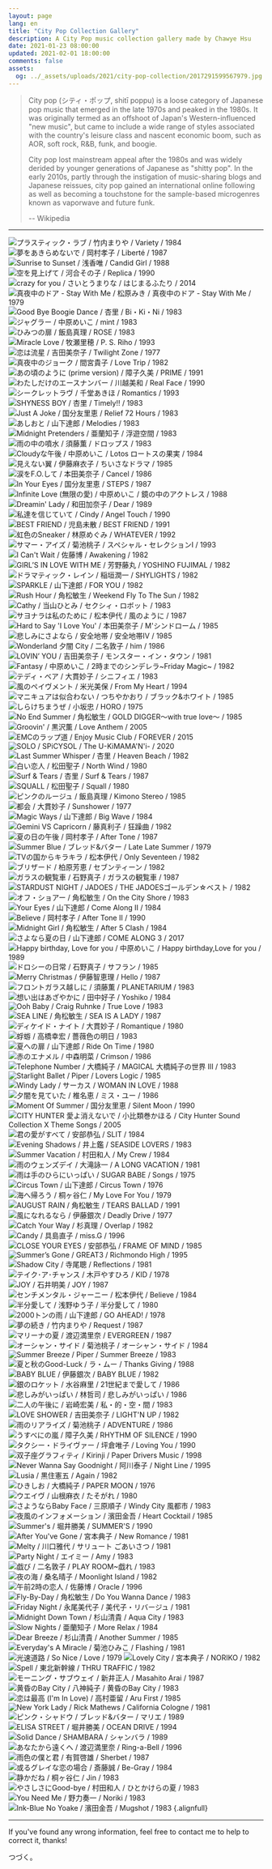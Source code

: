 ```yaml
---
layout: page
lang: en
title: "City Pop Collection Gallery"
description: A City Pop music collection gallery made by Chawye Hsu
date: 2021-01-23 08:00:00
updated: 2021-02-01 18:00:00
comments: false
assets:
  og: ../_assets/uploads/2021/city-pop-collection/2017291599567979.jpg
---
```


> City pop (シティ・ポップ, shitī poppu) is a loose category of Japanese pop music
> that emerged in the late 1970s and peaked in the 1980s. It was originally termed
> as an offshoot of Japan's Western-influenced "new music", but came to include a
> wide range of styles associated with the country's leisure class and nascent
> economic boom, such as AOR, soft rock, R&B, funk, and boogie.
> 
> City pop lost mainstream appeal after the 1980s and was widely derided by younger
> generations of Japanese as "shitty pop". In the early 2010s, partly through the
> instigation of music-sharing blogs and Japanese reissues, city pop gained an
> international online following as well as becoming a touchstone for the
> sample-based microgenres known as vaporwave and future funk.
> 
> -- Wikipedia

---

![プラスティック・ラブ / 竹内まりや / Variety / 1984](../_assets/uploads/2021/city-pop-collection/2017291599567979.jpg)
![夢をあきらめないで / 岡村孝子 / Liberté / 1987](../_assets/uploads/2021/city-pop-collection/314579307181533047502594.jpg)
![Sunrise to Sunset / 浅香唯 / Candid Girl / 1988](../_assets/uploads/2021/city-pop-collection/3566781259138562.jpg)
![空を見上げて / 河合その子 / Replica / 1990](../_assets/uploads/2021/city-pop-collection/3651831263883865.jpg)
![crazy for you / さいとうまりな / はじまるふたり / 2014](../_assets/uploads/2021/city-pop-collection/5052811516505281.jpg)
![真夜中のドア - Stay With Me / 松原みき / 真夜中のドア - Stay With Me / 1979](../_assets/uploads/2021/city-pop-collection/56437151480656801.jpg)
![Good Bye Boogie Dance / 杏里 / Bi・Ki・Ni / 1983](../_assets/uploads/2021/city-pop-collection/3460491282200707.jpg)
![ジャグラー / 中原めいこ / mint / 1983](../_assets/uploads/2021/city-pop-collection/5257401341395836.jpg)
![ひみつの扉 / 飯島真理 / ROSE / 1983](../_assets/uploads/2021/city-pop-collection/4429161380096186.jpg)
![Miracle Love / 牧瀬里穂 / P. S. Riho / 1993](../_assets/uploads/2021/city-pop-collection/3468554634594230523.jpg)
![恋は流星 / 吉田美奈子 / Twilight Zone / 1977](../_assets/uploads/2021/city-pop-collection/4222831545484338.jpg)
![真夜中のジョーク / 間宮貴子 / Love Trip / 1982](../_assets/uploads/2021/city-pop-collection/21002849541456824307.jpg)
![あの頃のように (prime version) / 障子久美 / PRIME / 1991](../_assets/uploads/2021/city-pop-collection/2357895409764433.jpg)
![わたしだけのエースナンバー / 川越美和 / Real Face / 1990](../_assets/uploads/2021/city-pop-collection/5114991336032766.jpg)
![シークレットラヴ / 千堂あきほ / Romantics / 1993](../_assets/uploads/2021/city-pop-collection/4705072361370507237.jpg)
![SHYNESS BOY / 杏里 / Timely!! / 1983](../_assets/uploads/2021/city-pop-collection/3545471257832387.jpg)
![Just A Joke / 国分友里恵 / Relief 72 Hours / 1983](../_assets/uploads/2021/city-pop-collection/21002848161456818245.jpg)
![あしおと / 山下達郎 / Melodies / 1983](../_assets/uploads/2021/city-pop-collection/3045001497869440.jpg)
![Midnight Pretenders / 亜蘭知子 / 浮遊空間 / 1983](../_assets/uploads/2021/city-pop-collection/21027782021586524113.jpg)
![雨の中の噴水 / 須藤薫 / ドロップス / 1983](../_assets/uploads/2021/city-pop-collection/16284004741428400474.jpg)
![Cloudyな午後 / 中原めいこ / Lotos ロートスの果実 / 1984](../_assets/uploads/2021/city-pop-collection/5257411341395844.jpg)
![見えない翼 / 伊藤麻衣子 / ちいさなドラマ / 1985](../_assets/uploads/2021/city-pop-collection/4150471291800882.jpg)
![涙をF.O.して / 本田美奈子 / Cancel / 1986](../_assets/uploads/2021/city-pop-collection/3662031439531209.jpg)
![In Your Eyes / 国分友里恵 / STEPS / 1987](../_assets/uploads/2021/city-pop-collection/9070501405907050.jpg)
![Infinite Love (無限の愛) / 中原めいこ / 鏡の中のアクトレス / 1988](../_assets/uploads/2021/city-pop-collection/5257911341455114.jpg)
![Dreamin' Lady / 和田加奈子 / Dear / 1989](../_assets/uploads/2021/city-pop-collection/4668491316497691.jpg)
![私達を信じていて / Cindy / Angel Touch / 1990](../_assets/uploads/2021/city-pop-collection/21002848741456820737.jpg)
![BEST FRIEND / 児島未散 / BEST FRIEND / 1991](../_assets/uploads/2021/city-pop-collection/2703309411370330941.jpg)
![虹色のSneaker / 林原めぐみ / WHATEVER / 1992](../_assets/uploads/2021/city-pop-collection/3675021265253450.jpg)
![サマー・アイズ / 菊池桃子 / スペシャル・セレクションI / 1993](../_assets/uploads/2021/city-pop-collection/3536641401419808.jpg)
![I Can't Wait / 佐藤博 / Awakening / 1982](../_assets/uploads/2021/city-pop-collection/21002348161539303944.jpg)
![GIRL’S IN LOVE WITH ME / 芳野藤丸 / YOSHINO FUJIMAL / 1982](../_assets/uploads/2021/city-pop-collection/3828641275291055.jpg)
![ドラマティック・レイン / 稲垣潤一 / SHYLIGHTS / 1982](../_assets/uploads/2021/city-pop-collection/4157081292225009.jpg)
![SPARKLE / 山下達郎 / FOR YOU / 1982](../_assets/uploads/2021/city-pop-collection/59783774883702921504150395.jpg)
![Rush Hour / 角松敏生 / Weekend Fly To The Sun / 1982](../_assets/uploads/2021/city-pop-collection/3270841598724415.jpg)
![Cathy / 当山ひとみ / セクシィ・ロボット / 1983](../_assets/uploads/2021/city-pop-collection/17738741031501669704.jpg)
![サヨナラは私のために / 松本伊代 / 風のように / 1987](../_assets/uploads/2021/city-pop-collection/79853740307111533279673613.jpg)
![Hard to Say 'I Love You' / 本田美奈子 / M'シンドローム / 1985](../_assets/uploads/2021/city-pop-collection/3660841372844030.jpg)
![悲しみにさよなら / 安全地帯 / 安全地帯IV / 1985](../_assets/uploads/2021/city-pop-collection/597832954926697381504150313.jpg)
![Wonderland 夕闇 City / 二名敦子 / him / 1986](../_assets/uploads/2021/city-pop-collection/21002878781457321160.jpg)
![LOVIN’ YOU / 吉田美奈子 / モンスター・イン・タウン / 1981](../_assets/uploads/2021/city-pop-collection/4222781296096979.jpg)
![Fantasy / 中原めいこ / 2時までのシンデレラ~Friday Magic~ / 1982](../_assets/uploads/2021/city-pop-collection/5257381341395618.jpg)
![テディ・ベア / 大貫妙子 / シニフィエ / 1983](../_assets/uploads/2021/city-pop-collection/3361051507998364.jpg)
![風のペイヴメント / 米光美保 / From My Heart / 1994](../_assets/uploads/2021/city-pop-collection/4664951316403972.jpg)
![マニキュアは似合わない / つちやかおり / ブラック&ホワイト / 1985](../_assets/uploads/2021/city-pop-collection/67031841506430768.jpg)
![しらけちまうぜ / 小坂忠 / HORO / 1975](../_assets/uploads/2021/city-pop-collection/59839880791917721504234303.jpg)
![No End Summer / 角松敏生 / GOLD DIGGER～with true love～ / 1985](../_assets/uploads/2021/city-pop-collection/5967698214508971504081657.jpg)
![Groovin' / 黒沢薫 / Love Anthem / 2005](../_assets/uploads/2021/city-pop-collection/200356200706281122222184.jpg)
![EMCのラップ道 / Enjoy Music Club / FOREVER / 2015](../_assets/uploads/2021/city-pop-collection/4740221468474023.jpg)
![SOLO / SPiCYSOL / The U-KiMAMA'N'i- / 2020](../_assets/uploads/2021/city-pop-collection/54313581583412418.jpg)
![Last Summer Whisper / 杏里 / Heaven Beach / 1982](../_assets/uploads/2021/city-pop-collection/3545451257832145.jpg)
![白い恋人 / 松田聖子 / North Wind / 1980](../_assets/uploads/2021/city-pop-collection/3624991513441762.jpg)
![Surf & Tears / 杏里 / Surf & Tears / 1987](../_assets/uploads/2021/city-pop-collection/4323289513324534.jpg)
![SQUALL / 松田聖子 / Squall / 1980](../_assets/uploads/2021/city-pop-collection/3624981372843045.jpg)
![ピンクのルージュ / 飯島真理 / Kimono Stereo / 1985](../_assets/uploads/2021/city-pop-collection/4004541380096178.jpg)
![都会 / 大貫妙子 / Sunshower / 1977](../_assets/uploads/2021/city-pop-collection/3784311272269858.jpg)
![Magic Ways / 山下達郎 / Big Wave / 1984](../_assets/uploads/2021/city-pop-collection/3045021507701978.jpg)
![Gemini VS Capricorn / 藤真利子 / 狂躁曲 / 1982](../_assets/uploads/2021/city-pop-collection/4925841593522364.jpg)
![夏の日の午後 / 岡村孝子 / After Tone / 1987](../_assets/uploads/2021/city-pop-collection/200356200708171602318807.jpg)
![Summer Blue / ブレッド&バター / Late Late Summer / 1979](../_assets/uploads/2021/city-pop-collection/89815191480293581.jpg)
![TVの国からキラキラ / 松本伊代 / Only Seventeen / 1982](../_assets/uploads/2021/city-pop-collection/12891488961389148896.jpg)
![ブリザード / 柏原芳恵 / セブンティーン / 1982](../_assets/uploads/2021/city-pop-collection/3269811372152053.jpg)
![ガラスの観覧車 / 石野真子 / ガラスの観覧車 / 1987](../_assets/uploads/2021/city-pop-collection/956347295320534643.jpg)
![STARDUST NIGHT / JADOES / THE JADOESゴールデン☆ベスト / 1982](../_assets/uploads/2021/city-pop-collection/4907661328089571.jpg)
![オフ・ショアー / 角松敏生 / On the City Shore / 1983](../_assets/uploads/2021/city-pop-collection/59804440719551504234764.jpg)
![Your Eyes / 山下達郎 / Come Along II / 1984](../_assets/uploads/2021/city-pop-collection/13358031391530245741.jpg)
![Believe / 岡村孝子 / After Tone II / 1990](../_assets/uploads/2021/city-pop-collection/3934081280734394.jpg)
![Midnight Girl / 角松敏生 / After 5 Clash / 1984](../_assets/uploads/2021/city-pop-collection/3279321598722953.jpg)
![さよなら夏の日 / 山下達郎 / COME ALONG 3 / 2017](../_assets/uploads/2021/city-pop-collection/1068304415023661416369.jpg)
![Happy birthday, Love for you / 中原めいこ / Happy birthday,Love for you / 1989](../_assets/uploads/2021/city-pop-collection/3958531281672931.jpg)
![ドロシーの日常 / 石野真子 / サフラン / 1985](../_assets/uploads/2021/city-pop-collection/3934591280736321.jpg)
![Merry Christmas / 伊藤智恵理 / Hello / 1987](../_assets/uploads/2021/city-pop-collection/4501351437985121.jpg)
![フロントガラス越しに / 須藤薫 / PLANETARIUM / 1983](../_assets/uploads/2021/city-pop-collection/13314122261431412226.jpg)
![想い出はあざやかに / 田中好子 / Yoshiko / 1984](../_assets/uploads/2021/city-pop-collection/4421541305861240.jpg)
![Ooh Baby / Craig Ruhnke / True Love / 1983](../_assets/uploads/2021/city-pop-collection/21029765211601798235.jpg)
![SEA LINE / 角松敏生 / SEA IS A LADY / 1987](../_assets/uploads/2021/city-pop-collection/3540351257403142.jpg)
![ディケイド・ナイト / 大貫妙子 / Romantique / 1980](../_assets/uploads/2021/city-pop-collection/5991650078566901502702682.jpg)
![蜉蝣 / 高橋幸宏 / 薔薇色の明日 / 1983](../_assets/uploads/2021/city-pop-collection/3977761539786294.jpg)
![夏への扉 / 山下達郎 / Ride On Time / 1980](../_assets/uploads/2021/city-pop-collection/24705961551263047.jpg)
![赤のエナメル / 中森明菜 / Crimson / 1986](../_assets/uploads/2021/city-pop-collection/3262811372152167.jpg)
![Telephone Number / 大橋純子 / MAGICAL 大橋純子の世界 III / 1983](../_assets/uploads/2021/city-pop-collection/61467221497497295.jpg)
![Starlight Ballet / Piper / Lovers Logic / 1985](../_assets/uploads/2021/city-pop-collection/39542131479073464.jpg)
![Windy Lady / サーカス / WOMAN IN LOVE / 1988](../_assets/uploads/2021/city-pop-collection/3659952171365995217.jpg)
![夕闇を見ていた / 椎名恵 / ミス・ユー / 1986](../_assets/uploads/2021/city-pop-collection/4711901318493679.jpg)
![Moment Of Summer / 国分友里恵 / Silent Moon / 1990](../_assets/uploads/2021/city-pop-collection/10019374481511887441.jpg)
![CITY HUNTER 愛よ消えないで / 小比類巻かほる / City Hunter Sound Collection X Theme Songs / 2005](../_assets/uploads/2021/city-pop-collection/4388241304493189.jpg)
![君の愛がすべて / 安部恭弘 / SLIT / 1984](../_assets/uploads/2021/city-pop-collection/3467911252895417.jpg)
![Evening Shadows / 井上鑑 / SEASIDE LOVERS / 1983](../_assets/uploads/2021/city-pop-collection/7734503541564498864.jpg)
![Summer Vacation / 村田和人 / My Crew / 1984](../_assets/uploads/2021/city-pop-collection/5350469631435046963.jpg)
![雨のウェンズデイ / 大滝詠一 / A LONG VACATION / 1981](../_assets/uploads/2021/city-pop-collection/4212991295517081.jpg)
![雨は手のひらにいっぱい / SUGAR BABE / Songs / 1975](../_assets/uploads/2021/city-pop-collection/66579691485999946.jpg)
![Circus Town / 山下達郎 / Circus Town / 1976](../_assets/uploads/2021/city-pop-collection/4331513711514300511.jpg)
![海へ帰ろう / 桐ヶ谷仁 / My Love For You / 1979](../_assets/uploads/2021/city-pop-collection/13464611515554913.jpg)
![AUGUST RAIN / 角松敏生 / TEARS BALLAD / 1991](../_assets/uploads/2021/city-pop-collection/3540621257406355.jpg)
![風になれるなら / 伊藤銀次 / Deadly Drive / 1977](../_assets/uploads/2021/city-pop-collection/17240712541499147535.jpg)
![Catch Your Way / 杉真理 / Overlap / 1982](../_assets/uploads/2021/city-pop-collection/3839051564383905.jpg)
![Candy / 具島直子 / miss.G / 1996](../_assets/uploads/2021/city-pop-collection/4018361284369945.jpg)
![CLOSE YOUR EYES / 安部恭弘 / FRAME OF MIND / 1985](../_assets/uploads/2021/city-pop-collection/3467951252895713.jpg)
![Summer’s Gone / GREAT3 / Richmondo High / 1995](../_assets/uploads/2021/city-pop-collection/20660191541366019154.jpg)
![Shadow City / 寺尾聰 / Reflections / 1981](../_assets/uploads/2021/city-pop-collection/4668061316490443.jpg)
![テイク･ア･チャンス / 木戸やすひろ / KID / 1978](../_assets/uploads/2021/city-pop-collection/21177031519889067.jpg)
![JOY / 石井明美 / JOY / 1987](../_assets/uploads/2021/city-pop-collection/3367699971436769997.jpg)
![センチメンタル・ジャーニー / 松本伊代 / Believe / 1984](../_assets/uploads/2021/city-pop-collection/4715591318842934.jpg)
![半分愛して / 浅野ゆう子 / 半分愛して / 1980](../_assets/uploads/2021/city-pop-collection/4361551302772768.jpg)
![2000トンの雨 / 山下達郎 / GO AHEAD! / 1978](../_assets/uploads/2021/city-pop-collection/5991686534286022071502703247.jpg)
![夢の続き / 竹内まりや / Request / 1987](../_assets/uploads/2021/city-pop-collection/2017281372152212.jpg)
![マリーナの夏 / 渡辺満里奈 / EVERGREEN / 1987](../_assets/uploads/2021/city-pop-collection/4623731314341249.jpg)
![オーシャン・サイド / 菊池桃子 / オーシャン・サイド / 1984](../_assets/uploads/2021/city-pop-collection/3537091598188238.jpg)
![Summer Breeze / Piper / Summer Breeze / 1983](../_assets/uploads/2021/city-pop-collection/21002848921576814455.jpg)
![夏と秋のGood-Luck / ラ・ムー / Thanks Giving / 1988](../_assets/uploads/2021/city-pop-collection/81563451504518788.jpg)
![BABY BLUE / 伊藤銀次 / BABY BLUE / 1982](../_assets/uploads/2021/city-pop-collection/20240713191424071319.jpg)
![銀のロケット / 水谷麻里 / 21世紀まで愛して / 1986](../_assets/uploads/2021/city-pop-collection/4622354223423476.jpg)
![悲しみがいっぱい / 林哲司 / 悲しみがいっぱい / 1986](../_assets/uploads/2021/city-pop-collection/73525637832435234527.jpg)
![二人の午後に / 岩崎宏美 / 私・的・空・間 / 1983](../_assets/uploads/2021/city-pop-collection/3616541513443706.jpg)
![LOVE SHOWER / 吉田美奈子 / LIGHT'N UP / 1982](../_assets/uploads/2021/city-pop-collection/4222761548419920.jpg)
![雨のリアライズ / 菊池桃子 / ADVENTURE / 1986](../_assets/uploads/2021/city-pop-collection/3537061335345304.jpg)
![うすべにの嵐 / 障子久美 / RHYTHM OF SILENCE / 1990](../_assets/uploads/2021/city-pop-collection/15854891499560678.jpg)
![タクシー・ドライヴァー / 坪倉唯子 / Loving You / 1990](../_assets/uploads/2021/city-pop-collection/3562571258970136.jpg)
![双子座グラフィティ / Kirinji / Paper Drivers Music / 1998](../_assets/uploads/2021/city-pop-collection/5473041495547304.jpg)
![Never Wanna Say Goodnight / 阿川泰子 / Night Line / 1995](../_assets/uploads/2021/city-pop-collection/4202621294970177.jpg)
![Lusia / 黒住憲五 / Again / 1982](../_assets/uploads/2021/city-pop-collection/21002557701499058918.jpg)
![ひきしお / 大橋純子 / PAPER MOON / 1976](../_assets/uploads/2021/city-pop-collection/4217681566313481.jpg)
![ウエイヴ / 山根麻衣 / たそがれ / 1980](../_assets/uploads/2021/city-pop-collection/19790436121517582475.jpg)
![さようならBaby Face / 三原順子 / Windy City 風都市 / 1983](../_assets/uploads/2021/city-pop-collection/21001792811439791638.jpg)
![夜風のインフォメーション / 濱田金吾 / Heart Cocktail / 1985](../_assets/uploads/2021/city-pop-collection/21002064021443006061.jpg)
![Summer's / 堀井勝美 / SUMMER'S / 1990](../_assets/uploads/2021/city-pop-collection/21002494901450766938.jpg)
![After You've Gone / 宮本典子 / New Romance / 1981](../_assets/uploads/2021/city-pop-collection/21002802341456206042.jpg)
![Melty / 川口雅代 / サリュート ごあいさつ / 1981](../_assets/uploads/2021/city-pop-collection/15091181499560259.jpg)
![Party Night / エイミー / Amy / 1983](../_assets/uploads/2021/city-pop-collection/1187656715310300533860.jpg)
![戯び / 二名敦子 / PLAY ROOM~戯れ / 1983](../_assets/uploads/2021/city-pop-collection/9047141881404714188.jpg)
![夜の海 / 桑名晴子 / Moonlight Island / 1982](../_assets/uploads/2021/city-pop-collection/21002833161456729142.jpg)
![午前2時の恋人 / 佐藤博 / Oracle / 1996](../_assets/uploads/2021/city-pop-collection/21002348281539303564.jpg)
![Fly-By-Day / 角松敏生 / Do You Wanna Dance / 1983](../_assets/uploads/2021/city-pop-collection/21024117391609685747.jpg)
![Friday Night / 永尾美代子 / 美代子・リバージュ / 1981](../_assets/uploads/2021/city-pop-collection/68335581481131536.jpg)
![Midnight Down Town / 杉山清貴 / Aqua City / 1983](../_assets/uploads/2021/city-pop-collection/1495121315846281406633.jpg)
![Slow Nights / 亜蘭知子 / More Relax / 1984](../_assets/uploads/2021/city-pop-collection/77408671506658529.jpg)
![Dear Breeze / 杉山清貴 / Another Summer / 1985](../_assets/uploads/2021/city-pop-collection/12621061497224696.jpg)
![Everyday's A Miracle / 菊池ひみこ / Flashing / 1981](../_assets/uploads/2021/city-pop-collection/81842401488259247.jpg)
![光速道路 / So Nice / Love / 1979](../_assets/uploads/2021/city-pop-collection/21003794791548072365.jpg)
![Lovely City / 宮本典子 / NORIKO / 1982](../_assets/uploads/2021/city-pop-collection/5841384381384138444.jpg)
![Spell / 東北新幹線 / THRU TRAFFIC / 1982](../_assets/uploads/2021/city-pop-collection/21002849441456823736.jpg)
![モーニング・サブウェイ / 新井正人 / Masahito Arai / 1987](../_assets/uploads/2021/city-pop-collection/1382030615727595137894.jpg)
![黄昏のBay City / 八神純子 / 黄昏のBay City / 1983](../_assets/uploads/2021/city-pop-collection/9947741501607546.jpg)
![恋は最高 (I'm In Love) / 高村亜留 / Aru First / 1985](../_assets/uploads/2021/city-pop-collection/21002182981444718348.jpg)
![New York Lady / Rick Mathews / California Cologne / 1981](../_assets/uploads/2021/city-pop-collection/4240801544424080.jpg)
![ピンク・シャドウ / ブレッド&バター / マリエ / 1989](../_assets/uploads/2021/city-pop-collection/5555401352791420.jpg)
![ELISA STREET / 堀井勝美 / OCEAN DRIVE / 1994](../_assets/uploads/2021/city-pop-collection/21002494761450766058.jpg)
![Solid Dance / SHAMBARA / シャンバラ / 1989](../_assets/uploads/2021/city-pop-collection/21002802241456205690.jpg)
![あなたから遠くへ / 渡辺満里奈 / Ring-a-Bell / 1996](../_assets/uploads/2021/city-pop-collection/21003803281471487853.jpg)
![雨色の僕と君 / 有賀啓雄 / Sherbet / 1987](../_assets/uploads/2021/city-pop-collection/6107221530175284.jpg)
![或るグレイな恋の場合 / 斎藤誠 / Be-Gray / 1984](../_assets/uploads/2021/city-pop-collection/24871531532920636.jpg)
![静かだね / 桐ヶ谷仁 / Jin / 1983](../_assets/uploads/2021/city-pop-collection/5774427874327831517810916.jpg)
![やさしさにGood-bye / 村田和人 / ひとかけらの夏 / 1983](../_assets/uploads/2021/city-pop-collection/19995681499056186.jpg)
![You Need Me / 野力奏一 / Noriki / 1983](../_assets/uploads/2021/city-pop-collection/21002833141589609372.jpg)
![Ink-Blue No Yoake / 濱田金吾 / Mugshot / 1983](../_assets/uploads/2021/city-pop-collection/21002064041443006067.jpg)
{.alignfull}

---

If you've found any wrong information, feel free to contact me to help to correct it, thanks!

つづく。


<style scoped>
.page-body p {
  text-align: justify;
}

.md-gallery {
  margin-bottom: var(--gap-m);
  display: grid;
  grid-gap: var(--gap-m);
  grid-template-columns: repeat(auto-fit, minmax(320px, 1fr));
}

.md-gallery figure {
  position: relative;
  margin-bottom: 0;
}

.md-gallery figure img {
  cursor: pointer;
  height: 100%;
  width: 100%;
  object-fit: cover;
}

.md-gallery figure figcaption {
  background: linear-gradient(transparent 0%, rgba(0, 0, 0, 0.7) 100%);
  text-align: left;
  padding: var(--gap-s);
  color: #fff;
  position: absolute;
  bottom: 0;
  left: 0;
  right: 0;
  opacity: 1;
  word-break: break-all;
}

.md-gallery.alignfull {
  padding-left: var(--gap-m);
  padding-right: var(--gap-m);
}
</style>
